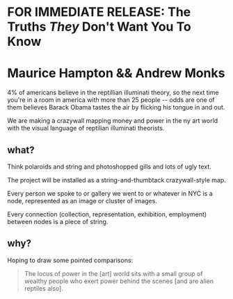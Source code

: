 # FOR IMMEDIATE RELEASE: The Truths *They* Don't Want You To Know
# Maurice Hampton && Andrew Monks

4% of americans believe in the reptillian illuminati theory, so the next time you're in a room in america with more than 25 people -- odds are one of them believes Barack Obama tastes the air by flicking his tongue in and out.

We are making a crazywall mapping money and power in the ny art world with the visual language of reptilian illuminati theorists. 

## what?

Think polaroids and string and photoshopped gills and lots of ugly text.

The project will be installed as a string-and-thumbtack crazywall-style map. 

Every person we spoke to or gallery we went to or whatever in NYC is a node, represented as an image or cluster of images.

Every connection (collection, representation, exhibition, employment) between nodes is a piece of string.

## why?

Hoping to draw some pointed comparisons:

> The locus of power in the [art] world sits with a small group of wealthy people who exert power behind the scenes [and are alien reptiles also].
